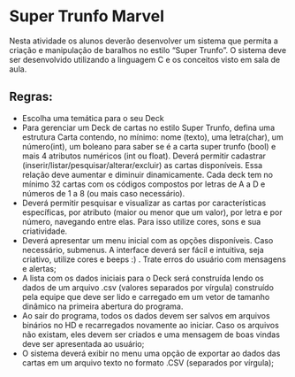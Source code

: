 # Super Trunfo Marvel

Nesta atividade os alunos deverão desenvolver um sistema que permita a criação e
manipulação de baralhos no estilo “Super Trunfo”. O sistema deve ser desenvolvido utilizando a
linguagem C e os conceitos visto em sala de aula.

## Regras:

*  Escolha uma temática para o seu Deck 
*  Para gerenciar um Deck de cartas no estilo Super Trunfo, defina uma estrutura Carta
contendo, no mínimo: nome (texto), uma letra(char), um número(int), um boleano para
saber se é a carta super trunfo (bool) e mais 4 atributos numéricos (int ou float). Deverá
permitir cadastrar (inserir/listar/pesquisar/alterar/excluir) as cartas disponíveis. Essa
relação deve aumentar e diminuir dinamicamente. Cada deck tem no mínimo 32 cartas
com os códigos compostos por letras de A a D e números de 1 a 8 (ou mais caso
necessário). 
*  Deverá permitir pesquisar e visualizar as cartas por características específicas, por
atributo (maior ou menor que um valor), por letra e por número, navegando entre elas.
Para isso utilize cores, sons e sua criatividade. 
*  Deverá apresentar um menu inicial com as opções disponíveis. Caso necessário,
submenus. A interface deverá ser fácil e intuitiva, seja criativo, utilize cores e beeps :) .
Trate erros do usuário com mensagens e alertas; 
*  A lista com os dados iniciais para o Deck será construída lendo os dados de um
arquivo .csv (valores separados por vírgula) construído pela equipe que deve ser lido e
carregado em um vetor de tamanho dinâmico na primeira abertura do programa.  
*  Ao sair do programa, todos os dados devem ser salvos em arquivos binários no HD e
recarregados novamente ao iniciar. Caso os arquivos não existam, eles devem ser
criados e uma mensagem de boas vindas deve ser apresentada ao usuário; 
*  O sistema deverá exibir no menu uma opção de exportar ao dados das cartas em um
arquivo texto no formato .CSV (separados por vírgula); 
